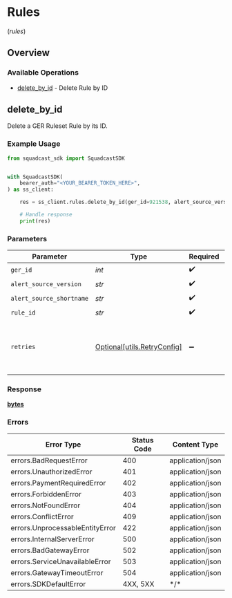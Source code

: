 # Rules
(*rules*)

## Overview

### Available Operations

* [delete_by_id](#delete_by_id) - Delete Rule by ID

## delete_by_id

Delete a GER Ruleset Rule by its ID.

### Example Usage

<!-- UsageSnippet language="python" operationID="GlobalEventRules_deleteRuleById" method="delete" path="/v3/global-event-rules/{ger_id}/rulesets/{alert_source_version}/{alert_source_shortname}/rules/{rule_id}" -->
```python
from squadcast_sdk import SquadcastSDK


with SquadcastSDK(
    bearer_auth="<YOUR_BEARER_TOKEN_HERE>",
) as ss_client:

    res = ss_client.rules.delete_by_id(ger_id=921538, alert_source_version="<value>", alert_source_shortname="<value>", rule_id="<id>")

    # Handle response
    print(res)

```

### Parameters

| Parameter                                                           | Type                                                                | Required                                                            | Description                                                         |
| ------------------------------------------------------------------- | ------------------------------------------------------------------- | ------------------------------------------------------------------- | ------------------------------------------------------------------- |
| `ger_id`                                                            | *int*                                                               | :heavy_check_mark:                                                  | N/A                                                                 |
| `alert_source_version`                                              | *str*                                                               | :heavy_check_mark:                                                  | N/A                                                                 |
| `alert_source_shortname`                                            | *str*                                                               | :heavy_check_mark:                                                  | N/A                                                                 |
| `rule_id`                                                           | *str*                                                               | :heavy_check_mark:                                                  | N/A                                                                 |
| `retries`                                                           | [Optional[utils.RetryConfig]](../../models/utils/retryconfig.md)    | :heavy_minus_sign:                                                  | Configuration to override the default retry behavior of the client. |

### Response

**[bytes](../../models/.md)**

### Errors

| Error Type                      | Status Code                     | Content Type                    |
| ------------------------------- | ------------------------------- | ------------------------------- |
| errors.BadRequestError          | 400                             | application/json                |
| errors.UnauthorizedError        | 401                             | application/json                |
| errors.PaymentRequiredError     | 402                             | application/json                |
| errors.ForbiddenError           | 403                             | application/json                |
| errors.NotFoundError            | 404                             | application/json                |
| errors.ConflictError            | 409                             | application/json                |
| errors.UnprocessableEntityError | 422                             | application/json                |
| errors.InternalServerError      | 500                             | application/json                |
| errors.BadGatewayError          | 502                             | application/json                |
| errors.ServiceUnavailableError  | 503                             | application/json                |
| errors.GatewayTimeoutError      | 504                             | application/json                |
| errors.SDKDefaultError          | 4XX, 5XX                        | \*/\*                           |